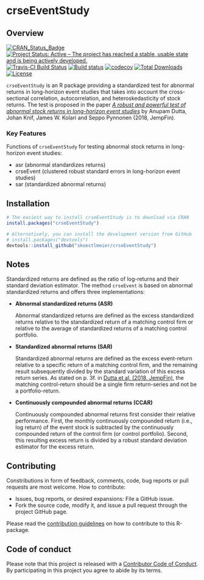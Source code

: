# crseEventStudy

Overview
--------
[![CRAN_Status_Badge](http://www.r-pkg.org/badges/version/crseEventStudy)](https://cran.r-project.org/package=crseEventStudy)
[![Project Status: Active – The project has reached a stable, usable state and is being actively developed.](http://www.repostatus.org/badges/latest/active.svg)](http://www.repostatus.org/#active)
[![Travis-CI Build Status](https://travis-ci.com/skoestlmeier/crseEventStudy.svg?branch=master)](https://travis-ci.com/skoestlmeier/crseEventStudy)
[![Build status](https://ci.appveyor.com/api/projects/status/nsrpduvdn28gf78r?svg=true)](https://ci.appveyor.com/project/skoestlmeier/crseEventStudy)
[![codecov](https://codecov.io/gh/skoestlmeier/crseEventStudy/branch/master/graph/badge.svg)](https://codecov.io/gh/skoestlmeier/crseEventStudy)
[![Total Downloads](https://cranlogs.r-pkg.org/badges/grand-total/crseEventStudy?color=blue)](https://CRAN.R-project.org/package=crseEventStudy)
[![License](https://img.shields.io/badge/License-BSD%203--Clause-blue.svg)](https://opensource.org/licenses/BSD-3-Clause)

`crseEventStudy` is an R package providing a standardized test for abnormal returns in long-horizon event studies that takes into account the cross-sectional correlation, autocorrelation, and heteroskedasticity of stock returns. The test is proposed in the paper *[A robust and powerful test of abnormal stock returns in long-horizon event studies](https://doi.org/10.1016/j.jempfin.2018.02.004)* by Anupam Dutta, Johan Knif, James W. Kolari and Seppo Pynnonen (2018, JempFin).

### Key Features
Functions of `crseEventStudy` for testing abnormal stock returns in long-horizon event studies:

* asr (abnormal standardizes returns)
* crseEvent (clustered robust standard errors in long-horizon event studies)
* sar (standardized abnormal returns)

Installation
------------
```r
# The easiest way to install crseEventStudy is to download via CRAN
install.packages("crseEventStudy")

# Alternatively, you can install the development version from GitHub
# install.packages("devtools")
devtools::install_github("skoestlmeier/crseEventStudy")
```
Notes
-----
Standardized returns are defined as the ratio of log-returns and their standard deviation estimator. The method `crseEvent` is based on abnormal standardized returns and offers three implementations:

* **Abnormal standardized returns (ASR)**

  Abnormal standardized returns are defined as the excess standardized returns relative to the standardized return of a matching control firm or relative to the average of standardized returns of a matching control portfolio.

* **Standardized abnormal returns (SAR)**

  Standardized abnormal returns are defined as the excess event-return relative to a specific  return of a matching control firm, and the remaining result subsequently divided by the standard variation of this excess return series. As stated on p. 3f. in [Dutta et al. (2018, JempFin)](https://doi.org/10.1016/j.jempfin.2018.02.004), the matching control-return should be a single firm return-series and not be a portfolio-return.

* **Continuously compounded abnormal returns (CCAR)**

  Continuously compounded abnormal returns first consider their relative performance. First, the monthly continuously compounded return (i.e., log return) of the event stock is subtracted by the continuously compounded return of the control firm (or control portfolio). Second, this resulting excess return is divided by a robust standard deviation estimator for the excess return.

Contributing
------------
Constributions in form of feedback, comments, code, bug reports or pull requests are most welcome. How to contribute:

* Issues, bug reports, or desired expansions: File a GitHub issue.
* Fork the source code, modify it, and issue a pull request through the project GitHub page.

Please read the [contribution guidelines](CONTRIBUTING.md) on how to contribute to this R-package.

Code of conduct
------------

Please note that this project is released with a [Contributor Code of Conduct](CODE_OF_CONDUCT.md). By participating in this project you agree to abide by its terms.
